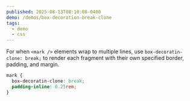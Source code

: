 ```yaml
---
published: 2025-08-13T08:10:08-0400
demo: /demos/box-decoration-break-clone
tags:
  - demo
  - css
---
```


For when `<mark />` elements wrap to multiple lines, use `box-decoratin-clone: break;` to render each fragment with their own specified border, padding, and margin.

```css {2}
mark {
  box-decoratin-clone: break;
  padding-inline: 0.25rem;
}
```
